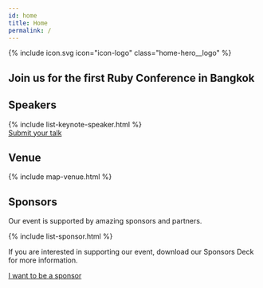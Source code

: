 ```yaml
---
id: home
title: Home
permalink: /
---
```


<section id="about" class="home-hero">
    <div class="home-hero__brand">
        {% include icon.svg icon="icon-logo" class="home-hero__logo" %}
    </div>
    <div class="home-hero__text">
        <h1 class="home-hero__heading display-heading">Join us for the <strong>first</strong> Ruby Conference in Bangkok</h1>
    </div>
</section>

<section id="speakers" class="home-speaker">
    <h2>Speakers</h2>
    {% include list-keynote-speaker.html %}
    <div class="call-to-action">
        <a href="https://www.papercall.io/rubyconfth" target="_blank" class="call-to-action__btn btn btn--primary btn--lg">Submit your talk</a>
    </div>
</section>

<section id="venue" class="home-venue">
    <h2>Venue</h2>
    {% include map-venue.html %}
</section>

<section id="sponsors" class="home-sponsor">
    <h2>Sponsors</h2>
    <p>Our event is supported by amazing sponsors and partners.</p>
    {% include list-sponsor.html %}
    <p>If you are interested in supporting our event, download our Sponsors Deck for more information.</p>
    <div class="call-to-action">
        <a href="http://rubyconfth.com/sponsorship" target="_blank" class="call-to-action__btn btn btn--primary btn--lg">I want to be a sponsor</a>
    </div>
</section>